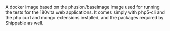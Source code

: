 A docker image based on the phusion/baseimage image used for running the tests for the 180vita web applications. It comes simply with php5-cli and the php curl and mongo extensions installed, and the packages required by Shippable as well.